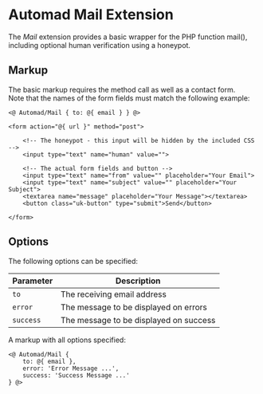 # Automad Mail Extension

The *Mail* extension provides a basic wrapper for the PHP function mail(), including optional human verification using a honeypot. 

## Markup

The basic markup requires the method call as well as a contact form.    
Note that the names of the form fields must match the following example:

	<@ Automad/Mail { to: @{ email } } @>

	<form action="@{ url }" method="post">
	
	    <!-- The honeypot - this input will be hidden by the included CSS -->
	    <input type="text" name="human" value="">
		
	    <!-- The actual form fields and button -->
	    <input type="text" name="from" value="" placeholder="Your Email">
	    <input type="text" name="subject" value="" placeholder="Your Subject">
	    <textarea name="message" placeholder="Your Message"></textarea>
	    <button class="uk-button" type="submit">Send</button>
	
	</form>
	
## Options

The following options can be specified:

| Parameter | Description |
|---|---|
| `to` | The receiving email address |
| `error` | The message to be displayed on errors |
| `success` | The message to be displayed on success |

A markup with all options specified:

	<@ Automad/Mail { 
	    to: @{ email },
	    error: 'Error Message ...',
	    success: 'Success Message ...'
	} @>

